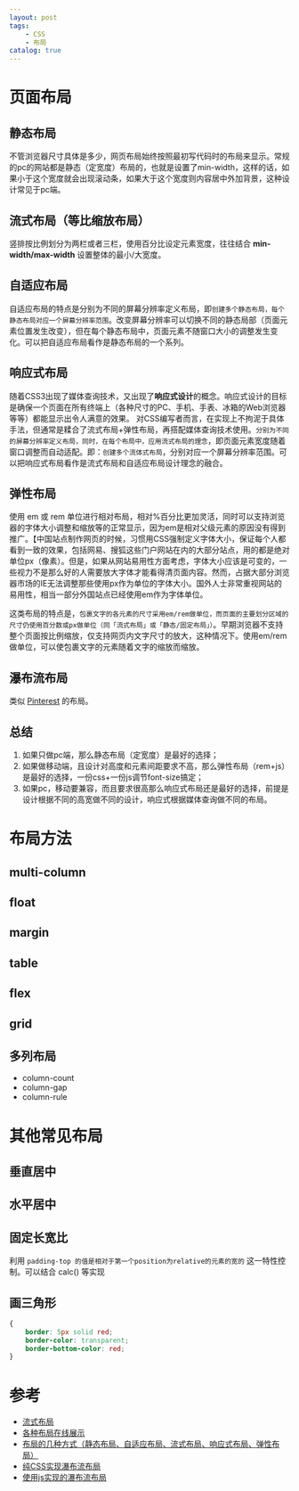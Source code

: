 ```yaml
---
layout: post
tags: 
    - CSS
    - 布局
catalog: true
---
```



# 页面布局
## 静态布局
不管浏览器尺寸具体是多少，网页布局始终按照最初写代码时的布局来显示。常规的pc的网站都是静态（定宽度）布局的，也就是设置了min-width，这样的话，如果小于这个宽度就会出现滚动条，如果大于这个宽度则内容居中外加背景，这种设计常见于pc端。

## 流式布局（等比缩放布局）
竖排按比例划分为两栏或者三栏，使用百分比设定元素宽度，往往结合 **min-width/max-width** 设置整体的最小/大宽度。

## 自适应布局
自适应布局的特点是分别为不同的屏幕分辨率定义布局，即`创建多个静态布局，每个静态布局对应一个屏幕分辨率范围`。改变屏幕分辨率可以切换不同的静态局部（页面元素位置发生改变），但在每个静态布局中，页面元素不随窗口大小的调整发生变化。可以把自适应布局看作是静态布局的一个系列。

## 响应式布局
随着CSS3出现了媒体查询技术，又出现了**响应式设计**的概念。响应式设计的目标是确保一个页面在所有终端上（各种尺寸的PC、手机、手表、冰箱的Web浏览器等等）都能显示出令人满意的效果。
对CSS编写者而言，在实现上不拘泥于具体手法，但通常是糅合了流式布局+弹性布局，再搭配媒体查询技术使用。`分别为不同的屏幕分辨率定义布局，同时，在每个布局中，应用流式布局的理念`，即页面元素宽度随着窗口调整而自动适配。即：`创建多个流体式布局`，分别对应一个屏幕分辨率范围。可以把响应式布局看作是流式布局和自适应布局设计理念的融合。

## 弹性布局
使用 em 或 rem 单位进行相对布局，相对%百分比更加灵活，同时可以支持浏览器的字体大小调整和缩放等的正常显示，因为em是相对父级元素的原因没有得到推广。【中国站点制作网页的时候，习惯用CSS强制定义字体大小，保证每个人都看到一致的效果，包括网易、搜狐这些门户网站在内的大部分站点，用的都是绝对单位px（像素）。但是，如果从网站易用性方面考虑，字体大小应该是可变的，一些视力不是那么好的人需要放大字体才能看得清页面内容。然而，占据大部分浏览器市场的IE无法调整那些使用px作为单位的字体大小。国外人士非常重视网站的易用性，相当一部分外国站点已经使用em作为字体单位。

这类布局的特点是，`包裹文字的各元素的尺寸采用em/rem做单位，而页面的主要划分区域的尺寸仍使用百分数或px做单位（同「流式布局」或「静态/固定布局」）`。早期浏览器不支持整个页面按比例缩放，仅支持网页内文字尺寸的放大，这种情况下。使用em/rem做单位，可以使包裹文字的元素随着文字的缩放而缩放。

## 瀑布流布局
类似 [Pinterest](https://www.pinterest.com/) 的布局。

## 总结
1. 如果只做pc端，那么静态布局（定宽度）是最好的选择；
2. 如果做移动端，且设计对高度和元素间距要求不高，那么弹性布局（rem+js）是最好的选择，一份css+一份js调节font-size搞定；
3. 如果pc，移动要兼容，而且要求很高那么响应式布局还是最好的选择，前提是设计根据不同的高宽做不同的设计，响应式根据媒体查询做不同的布局。

# 布局方法
## multi-column
## float
## margin
## table
## flex
## grid
## 多列布局
- column-count
- column-gap
- column-rule

# 其他常见布局
## 垂直居中
## 水平居中
## 固定长宽比
利用 `padding-top 的值是相对于第一个position为relative的元素的宽的` 这一特性控制。可以结合 calc() 等实现
## 画三角形
```css
{
    border: 5px solid red;
    border-color: transparent;
    border-bottom-color: red;
}
```

# 参考
- [流式布局](http://www.hangge.com/blog/cache/detail_1010.html)
- [各种布局在线展示](http://wow.techbrood.com/fiddle/1753)
- [布局的几种方式（静态布局、自适应布局、流式布局、响应式布局、弹性布局）](https://www.cnblogs.com/zhuzhenwei918/p/7147303.html)
- [纯CSS实现瀑布流布局](https://www.w3cplus.com/css/pure-css-create-masonry-layout.html)
- [使用js实现的瀑布流布局](http://book.jirengu.com/jirengu-inc/jrg-renwu10/homework/%E5%AD%99%E7%BA%A2%E7%85%A7/mission30/demo.html)